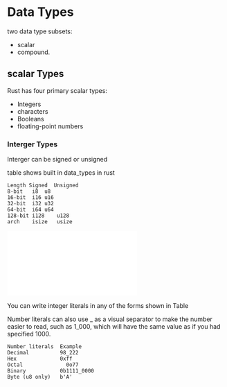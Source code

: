 # Data Types

two data type subsets: 
- scalar
- compound.

## scalar Types

Rust has four primary scalar types: 
- Integers
- characters 
- Booleans
- floating-point numbers

 ### Interger Types
 Interger can be signed or unsigned

  table shows built in data_types in rust  

 ```
 Length	Signed	Unsigned
8-bit	i8	u8
16-bit	i16	u16
32-bit	i32	u32
64-bit	i64	u64
128-bit	i128	u128
arch	isize	usize
```
![check this->](./interger.rs)

You can write integer literals in any of the forms shown in Table

Number literals can also use _ as a visual separator to make the number easier to read, such as 1_000, which will have the same value as if you had specified 1000.

```
Number literals	 Example
Decimal          98_222
Hex	             0xff
Octal	           0o77
Binary	         0b1111_0000
Byte (u8 only)	 b'A'
```